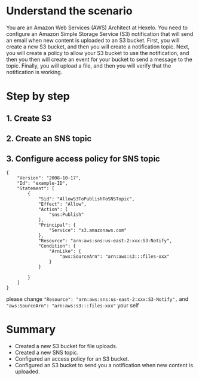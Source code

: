 # Understand the scenario

You are an Amazon Web Services (AWS) Architect at Hexelo. You need to configure an Amazon Simple Storage Service (S3) notification that will send an email when new content is uploaded to an S3 bucket. First, you will create a new S3 bucket, and then you will create a notification topic. Next, you will create a policy to allow your S3 bucket to use the notification, and then you then will create an event for your bucket to send a message to the topic. Finally, you will upload a file, and then you will verify that the notification is working.

# Step by step

## 1. Create S3

## 2. Create an SNS topic

## 3. Configure access policy for SNS topic

```
{
	"Version": "2008-10-17",
	"Id": "example-ID",
	"Statement": [
		{
			"Sid": "AllowS3ToPublishToSNSTopic",
			"Effect": "Allow",
			"Action": [
                "sns:Publish"
            ],
			"Principal": {
				"Service": "s3.amazonaws.com"
			},
			"Resource": "arn:aws:sns:us-east-2:xxx:S3-Notify",
			"Condition": {
				"ArnLike": {
					"aws:SourceArn": "arn:aws:s3:::files-xxx"
				}
			}

		}
	]
}
```

please change `"Resource": "arn:aws:sns:us-east-2:xxx:S3-Notify",` and `"aws:SourceArn": "arn:aws:s3:::files-xxx"` your self

# Summary

- Created a new S3 bucket for file uploads.
- Created a new SNS topic.
- Configured an access policy for an S3 bucket.
- Configured an S3 bucket to send you a notification when new content is uploaded.
